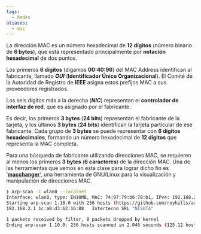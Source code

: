 ```yaml
---
tags:
  - Redes
aliases:
  - mac
---
```

La dirección MAC es un número hexadecimal de **12 dígitos** (número binario de **6 bytes**), que está representado principalmente por **notación hexadecimal** de dos puntos.

Los primeros **6 dígitos** (digamos **00:40:96**) del MAC Address identifican al fabricante, llamado ***OUI*** (**Identificador Único Organizacional**). El Comité de la Autoridad de Registro de **IEEE** asigna estos prefijos MAC a sus proveedores registrados.

Los seis dígitos más a la derecha (***NIC***) representan el **controlador de interfaz de red**, que es asignado por el fabricante.

Es decir, los primeros **3 bytes** (**24 bits**) representan el fabricante de la tarjeta, y los últimos **3 bytes** (**24 bits**) identifican la tarjeta particular de ese fabricante. Cada grupo de **3 bytes** se puede representar con **6 dígitos hexadecimales**, formando un número hexadecimal de **12 dígitos** que representa la MAC completa.

Para una búsqueda de fabricante utilizando direcciones MAC, se requieren al menos los primeros **3 bytes** (**6 caracteres**) de la dirección MAC. Una de las herramientas que vemos en esta clase para lograr dicho fin es ‘[**macchanger**](https://www.kali.org/tools/macchanger/)‘, una herramienta de GNU/Linux para la visualización y manipulación de direcciones MAC.

``` bash  
❯ arp-scan -I wlan0 --localnet
Interface: wlan0, type: EN10MB, MAC: 74:97:79:b6:78:b1, IPv4: 192.168.2.105
Starting arp-scan 1.10.0 with 256 hosts (https://github.com/royhills/arp-scan)
192.168.2.1	1c:a0:d3:62:16:88	Intertecno SRL "NISUTA"

1 packets received by filter, 0 packets dropped by kernel
Ending arp-scan 1.10.0: 256 hosts scanned in 2.046 seconds (125.12 hosts/sec). 1 responded
```